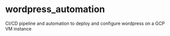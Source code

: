 # wordpress_automation
CI/CD pipeline and automation to deploy and configure wordpress on a GCP VM instance
